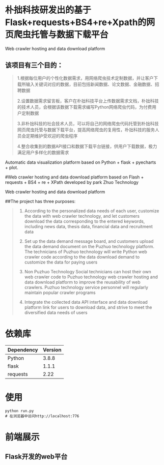 # 朴拙科技研发出的基于 Flask+requests+BS4+re+Xpath的网页爬虫托管与数据下载平台

Web crawler hosting and data download platform

## 该项目有三个目的：
> 1.根据每位用户的个性化数据需求，用网络爬虫技术定制数据，并让客户下载所输入关键词对应的数据，目前包括新闻数据、论文数据、金融数据、招聘数据
> 
> 2.设置数据需求留言板，客户在朴拙科技平台上传数据需求文档，朴拙科技的技术人员，会根据该数据下载需求编写Python网络爬虫代码，为付费用户定制数据
> 
> 3.非朴拙科技的社会技术人员，可以将自己的网络爬虫代码托管到朴拙科技网页爬虫托管与数据下载平台，提高网络爬虫的复用性，朴拙科技的服务人员会定期维护受欢迎的爬虫程序
> 
> 4.整合收集到的数据API接口和数据下载平台链接，供用户下载数据，极力满足用户多样化的数据需求

Automatic data visualization platform based on Python + flask + pyecharts + plot.

#Web crawler hosting and data download platform based on Flash + requests + BS4 + re + XPath developed by park Zhuo Technology



Web crawler hosting and data download platform



##The project has three purposes:

> 1. According to the personalized data needs of each user, customize the data with web crawler technology, and let customers download the data corresponding to the entered keywords, including news data, thesis data, financial data and recruitment data
>
> 2. Set up the data demand message board, and customers upload the data demand document on the Puzhuo technology platform. The technicians of Puzhuo technology will write Python web crawler code according to the data download demand to customize the data for paying users
>
> 3. Non Puzhuo Technology Social technicians can host their own web crawler code to Puzhuo technology web crawler hosting and data download platform to improve the reusability of web crawlers. Puzhuo technology service personnel will regularly maintain popular crawler programs
>
> 4. Integrate the collected data API interface and data download platform link for users to download data, and strive to meet the diversified data needs of users



# 依赖库
| Dependency | Version |
| ------ |------|
| Python | 3.8.8 |
| flask | 1.1.1 |
| requests | 2.22 |


# 使用
```
python run.py
# 在浏览器中访问http://localhost:776
```
# 前端展示

## Flask开发的web平台

